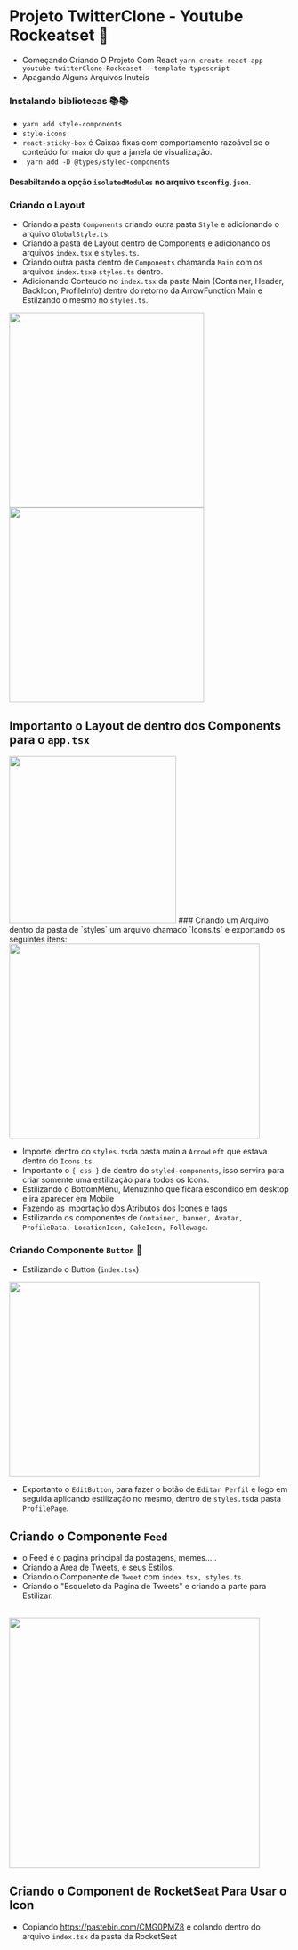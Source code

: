 # Projeto TwitterClone - Youtube Rockeatset 🤖


* Começando Criando  O Projeto Com React `yarn create react-app youtube-twitterClone-Rockeaset --template typescript`
* Apagando Alguns Arquivos Inuteis
### Instalando bibliotecas 📚📚
* `yarn add style-components`
*  `style-icons`
*  `react-sticky-box` é Caixas fixas com comportamento razoável se o conteúdo for maior do que a janela de visualização.
*  ` yarn add -D @types/styled-components`

#### Desabiltando a opção `isolatedModules` no arquivo `tsconfig.json`. 

### Criando o Layout

 * Criando a pasta `Components` criando outra pasta `Style` e adicionando o arquivo `GlobalStyle.ts`.
 * Criando a pasta de Layout dentro de Components e adicionando os arquivos `index.tsx` e `styles.ts`.
 * Criando outra pasta dentro de `Components` chamanda `Main` com os arquivos `index.tsx`e `styles.ts` dentro. 
 * Adicionando Conteudo no `index.tsx` da pasta Main (Container, Header, BackIcon, ProfileInfo) dentro do retorno da ArrowFunction Main e Estilzando o mesmo no `styles.ts`.
 
<p float="left">
  <img src="https://user-images.githubusercontent.com/78617974/119282895-a85c0180-bc11-11eb-836d-8b05f7ac218c.jpg" width="350" height="350" />
  <img src="https://user-images.githubusercontent.com/78617974/119283003-04268a80-bc12-11eb-9f1b-b5fae0b86fe3.jpg" width="350" height="350" /> 
</p>

 ## Importanto o Layout de dentro dos Components  para o `app.tsx`
 
 <img src="https://user-images.githubusercontent.com/78617974/119282500-464ecc80-bc10-11eb-903e-0078944681a9.jpg" width="300" height="300" />
 ### Criando um  Arquivo dentro da pasta de `styles` um arquivo chamado `Icons.ts` e exportando os seguintes itens:
 


 <img src="https://user-images.githubusercontent.com/78617974/119282588-9037b280-bc10-11eb-83c6-bceb32e8d2a2.jpg" width="450" height="350" />
 
* Importei dentro do `styles.ts`da pasta main a `ArrowLeft` que estava dentro do `Icons.ts`.
* Importanto o `{ css }` de dentro do `styled-components`, isso servira para criar somente uma estilização para todos os Icons.
* Estilizando o BottomMenu, Menuzinho que ficara escondido em desktop e ira aparecer em Mobile
* Fazendo as Importação dos Atributos dos  Icones e tags
* Estilizando os componentes de `Container, banner, Avatar, ProfileData, LocationIcon, CakeIcon, Followage`.

### Criando Componente `Button` 🔘

* Estilizando o Button (`index.tsx`)

 <img src="https://user-images.githubusercontent.com/78617974/120069156-ce8f0080-c05a-11eb-9d41-00c0ee77bb79.jpg" width="450" height="350" />
 
 * Exportanto o `EditButton`, para fazer o botão de `Editar Perfil` e logo em seguida aplicando estilização no mesmo, dentro de `styles.ts`da pasta `ProfilePage`.
 
 ## Criando o Componente `Feed`
 
 * o Feed é o pagina principal da postagens, memes.....
* Criando a Area de Tweets, e seus Estilos.
* Criando o Componente de `Tweet` com `index.tsx, styles.ts`.
* Criando o "Esqueleto da Pagina de Tweets" e criando a parte para Estilizar.
<br>
<img src="https://user-images.githubusercontent.com/78617974/120231047-f29f3d00-c226-11eb-9c75-1649c4ed16fd.jpg" width="450" heigth"350" />

## Criando o Component de RocketSeat Para Usar o Icon
* Copiando https://pastebin.com/CMG0PMZ8 e colando dentro do arquivo `index.tsx` da pasta da RocketSeat



